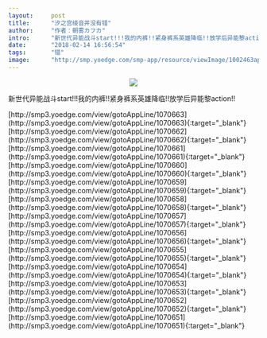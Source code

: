 ```yaml
---
layout:     post
title:      "汐之宫绫音并没有错"
author:     "作者：朝雾カフカ"
intro:      "新世代异能战斗start!!!我的内裤!!紧身裤系英雄降临!!放学后异能黎action!!"
date:       "2018-02-14 16:56:54"
tags:       "错"
image:      "http://smp.yoedge.com/smp-app/resource/viewImage/1002463appline.png"
---
```

<div style="text-align: center">
<p><img src="http://smp.yoedge.com/smp-app/resource/viewImage/1002463appline.png"/></p>
</div>
<p class="post-meta">
<span>新世代异能战斗start!!!我的内裤!!紧身裤系英雄降临!!放学后异能黎action!!</span>
</p>
[http://smp3.yoedge.com/view/gotoAppLine/1070663](http://smp3.yoedge.com/view/gotoAppLine/1070663){:target="_blank"}
[http://smp3.yoedge.com/view/gotoAppLine/1070662](http://smp3.yoedge.com/view/gotoAppLine/1070662){:target="_blank"}
[http://smp3.yoedge.com/view/gotoAppLine/1070661](http://smp3.yoedge.com/view/gotoAppLine/1070661){:target="_blank"}
[http://smp3.yoedge.com/view/gotoAppLine/1070660](http://smp3.yoedge.com/view/gotoAppLine/1070660){:target="_blank"}
[http://smp3.yoedge.com/view/gotoAppLine/1070659](http://smp3.yoedge.com/view/gotoAppLine/1070659){:target="_blank"}
[http://smp3.yoedge.com/view/gotoAppLine/1070658](http://smp3.yoedge.com/view/gotoAppLine/1070658){:target="_blank"}
[http://smp3.yoedge.com/view/gotoAppLine/1070657](http://smp3.yoedge.com/view/gotoAppLine/1070657){:target="_blank"}
[http://smp3.yoedge.com/view/gotoAppLine/1070656](http://smp3.yoedge.com/view/gotoAppLine/1070656){:target="_blank"}
[http://smp3.yoedge.com/view/gotoAppLine/1070655](http://smp3.yoedge.com/view/gotoAppLine/1070655){:target="_blank"}
[http://smp3.yoedge.com/view/gotoAppLine/1070654](http://smp3.yoedge.com/view/gotoAppLine/1070654){:target="_blank"}
[http://smp3.yoedge.com/view/gotoAppLine/1070653](http://smp3.yoedge.com/view/gotoAppLine/1070653){:target="_blank"}
[http://smp3.yoedge.com/view/gotoAppLine/1070652](http://smp3.yoedge.com/view/gotoAppLine/1070652){:target="_blank"}
[http://smp3.yoedge.com/view/gotoAppLine/1070651](http://smp3.yoedge.com/view/gotoAppLine/1070651){:target="_blank"}


